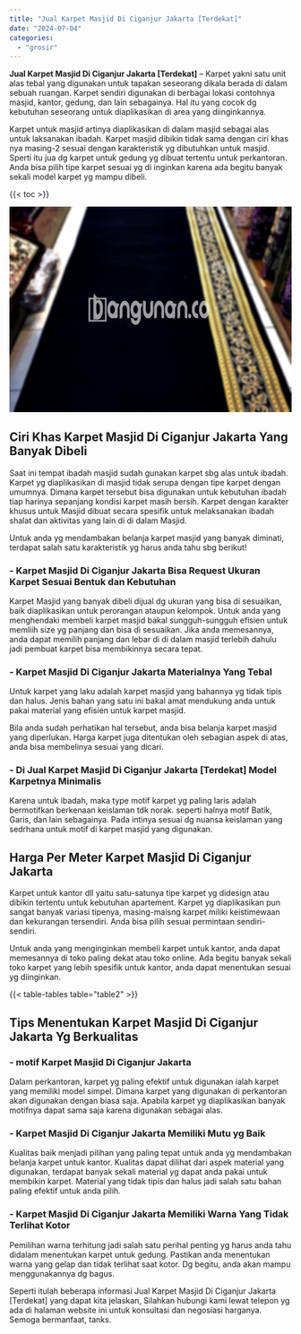 ```yaml
---
title: "Jual Karpet Masjid Di Ciganjur Jakarta [Terdekat]"
date: "2024-07-04"
categories: 
  - "grosir"
---
```


**Jual Karpet Masjid Di Ciganjur Jakarta \[Terdekat\]** – Karpet yakni satu unit alas tebal yang digunakan untuk tapakan seseorang dikala berada di dalam sebuah ruangan. Karpet sendiri digunakan di berbagai lokasi contohnya masjid, kantor, gedung, dan lain sebagainya. Hal itu yang cocok dg kebutuhan seseorang untuk diaplikasikan di area yang diinginkannya.

Karpet untuk masjid artinya diaplikasikan di dalam masjid sebagai alas untuk laksanakan ibadah. Karpet masjid dibikin tidak sama dengan ciri khas nya masing-2 sesuai dengan karakteristik yg dibutuhkan untuk masjid. Sperti itu jua dg karpet untuk gedung yg dibuat tertentu untuk perkantoran. Anda bisa pilih tipe karpet sesuai yg di inginkan karena ada begitu banyak sekali model karpet yg mampu dibeli.

{{< toc >}}

![Jual Karpet Masjid Di Ciganjur Jakarta [Terdekat]](/images/grosir-karpet-murah-78.png)

## Ciri Khas Karpet Masjid Di Ciganjur Jakarta Yang Banyak Dibeli

Saat ini tempat ibadah masjid sudah gunakan karpet sbg alas untuk ibadah. Karpet yg diaplikasikan di masjid tidak serupa dengan tipe karpet dengan umumnya. Dimana karpet tersebut bisa digunakan untuk kebutuhan ibadah tiap harinya sepanjang kondisi karpet masih bersih. Karpet dengan karakter khusus untuk Masjid dibuat secara spesifik untuk melaksanakan ibadah shalat dan aktivitas yang lain di di dalam Masjid.

Untuk anda yg mendambakan belanja karpet masjid yang banyak diminati, terdapat salah satu karakteristik yg harus anda tahu sbg berikut!

### \- Karpet Masjid Di Ciganjur Jakarta Bisa Request Ukuran Karpet Sesuai Bentuk dan Kebutuhan

Karpet Masjid yang banyak dibeli dijual dg ukuran yang bisa di sesuaikan, baik diaplikasikan untuk perorangan ataupun kelompok. Untuk anda yang menghendaki membeli karpet masjid bakal sungguh-sungguh efisien untuk memliih size yg panjang dan bisa di sesuaikan. Jika anda memesannya, anda dapat memilih panjang dan lebar di di dalam masjid terlebih dahulu jadi pembuat karpet bisa membikinnya secara tepat.

### \- Karpet Masjid Di Ciganjur Jakarta Materialnya Yang Tebal

Untuk karpet yang laku adalah karpet masjid yang bahannya yg tidak tipis dan halus. Jenis bahan yang satu ini bakal amat mendukung anda untuk pakai material yang efisien untuk karpet masjid.

Bila anda sudah perhatikan hal tersebut, anda bisa belanja karpet masjid yang diperlukan. Harga karpet juga ditentukan oleh sebagian aspek di atas, anda bisa membelinya sesuai yang dicari.

### \- Di Jual Karpet Masjid Di Ciganjur Jakarta \[Terdekat\] Model Karpetnya Minimalis

Karena untuk ibadah, maka type motif karpet yg paling laris adalah bermotifkan berkenaan keislaman tdk norak. seperti halnya motif Batik, Garis, dan lain sebagainya. Pada intinya sesuai dg nuansa keislaman yang sedrhana untuk motif di karpet masjid yang digunakan.

## Harga Per Meter Karpet Masjid Di Ciganjur Jakarta

Karpet untuk kantor dll yaitu satu-satunya tipe karpet yg didesign atau dibikin tertentu untuk kebutuhan apartement. Karpet yg diaplikasikan pun sangat banyak variasi tipenya, masing-maisng karpet miliki keistimewaan dan kekurangan tersendiri. Anda bisa pilih sesuai permintaan sendiri-sendiri.

Untuk anda yang menginginkan membeli karpet untuk kantor, anda dapat memesannya di toko paling dekat atau toko online. Ada begitu banyak sekali toko karpet yang lebih spesifik untuk kantor, anda dapat menentukan sesuai yg diinginkan.

{{< table-tables table="table2" >}}

## Tips Menentukan Karpet Masjid Di Ciganjur Jakarta Yg Berkualitas

### \- motif Karpet Masjid Di Ciganjur Jakarta

Dalam perkantoran, karpet yg paling efektif untuk digunakan ialah karpet yang memiliki model simpel. Dimana karpet yang digunakan di perkantoran akan digunakan dengan biasa saja. Apabila karpet yg diaplikasikan banyak motifnya dapat sama saja karena digunakan sebagai alas.

### \- Karpet Masjid Di Ciganjur Jakarta Memiliki Mutu yg Baik

Kualitas baik menjadi pilihan yang paling tepat untuk anda yg mendambakan belanja karpet untuk kantor. Kualitas dapat dilihat dari aspek material yang digunakan, terdapat banyak sekali material yg dapat anda pakai untuk membikin karpet. Material yang tidak tipis dan halus jadi salah satu bahan paling efektif untuk anda pilih.

### \- Karpet Masjid Di Ciganjur Jakarta Memiliki Warna Yang Tidak Terlihat Kotor

Pemilihan warna terhitung jadi salah satu perihal penting yg harus anda tahu didalam menentukan karpet untuk gedung. Pastikan anda menentukan warna yang gelap dan tidak terlihat saat kotor. Dg begitu, anda akan mampu menggunakannya dg bagus.

Seperti itulah beberapa informasi Jual Karpet Masjid Di Ciganjur Jakarta \[Terdekat\] yang dapat kita jelaskan, Silahkan hubungi kami lewat telepon yg ada di halaman website ini untuk konsultasi dan negosiasi harganya. Semoga bermanfaat, tanks.
